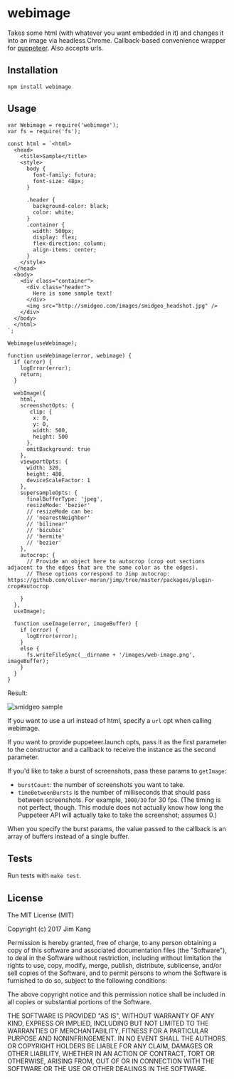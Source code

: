 webimage
==================

Takes some html (with whatever you want embedded in it) and changes it into an image via headless Chrome. Callback-based convenience wrapper for [puppeteer](https://github.com/GoogleChrome/puppeteer). Also accepts urls.

Installation
------------

    npm install webimage

Usage
-----

    var Webimage = require('webimage');
    var fs = require('fs');

    const html = `<html>
      <head>
        <title>Sample</title>
        <style>
          body {
            font-family: futura;
            font-size: 48px;
          }

          .header {
            background-color: black;
            color: white;
          }
          .container {
            width: 500px;
            display: flex;
            flex-direction: column;
            align-items: center;
          }
        </style>
      </head>
      <body>
        <div class="container">
          <div class="header">
            Here is some sample text!
          </div>
          <img src="http://smidgeo.com/images/smidgeo_headshot.jpg" />
        </div>
      </body>
      </html>
    `;

    Webimage(useWebimage);

    function useWebimage(error, webimage) {
      if (error) {
        logError(error);
        return;
      }

      webImage({
        html,
        screenshotOpts: {
           clip: {
            x: 0,
            y: 0,
            width: 500,
            height: 500
          },
          omitBackground: true
        },
        viewportOpts: {
          width: 320,
          height: 480,
          deviceScaleFactor: 1
        },
        supersampleOpts: {
          finalBufferType: 'jpeg',
          resizeMode: 'bezier'
          // resizeMode can be:
          // 'nearestNeighbor'
          // 'bilinear'
          // 'bicubic'
          // 'hermite'
          // 'bezier'
        },
        autocrop: {
          // Provide an object here to autocrop (crop out sections adjacent to the edges that are the same color as the edges).
          // These options correspond to Jimp autocrop: https://github.com/oliver-moran/jimp/tree/master/packages/plugin-crop#autocrop

        } 
      },
      useImage);

      function useImage(error, imageBuffer) {
        if (error) {
          logError(error);
        }
        else {
          fs.writeFileSync(__dirname + '/images/web-image.png', imageBuffer);
        }
      }
    }

Result:

![smidgeo sample](https://user-images.githubusercontent.com/324298/34311923-912e0406-e72e-11e7-8d76-437f52e03476.png)

If you want to use a url instead of html, specify a `url` opt when calling webimage.

If you want to provide puppeteer.launch opts, pass it as the first parameter to the constructor and a callback to receive the instance as the second parameter.

If you'd like to take a burst of screenshots, pass these params to `getImage`:

- `burstCount`: the number of screenshots you want to take.
- `timeBetweenBursts` is the number of milliseconds that should pass between screenshots. For example, `1000/30` for 30 fps. (The timing is not perfect, though. This module does not actually know how long the Puppeteer API will actually take to take the screenshot; assumes 0.)

When you specify the burst params, the value passed to the callback is an array of buffers instead of a single buffer.

Tests
-----

Run tests with `make test`.

License
-------

The MIT License (MIT)

Copyright (c) 2017 Jim Kang

Permission is hereby granted, free of charge, to any person obtaining a copy
of this software and associated documentation files (the "Software"), to deal
in the Software without restriction, including without limitation the rights
to use, copy, modify, merge, publish, distribute, sublicense, and/or sell
copies of the Software, and to permit persons to whom the Software is
furnished to do so, subject to the following conditions:

The above copyright notice and this permission notice shall be included in
all copies or substantial portions of the Software.

THE SOFTWARE IS PROVIDED "AS IS", WITHOUT WARRANTY OF ANY KIND, EXPRESS OR
IMPLIED, INCLUDING BUT NOT LIMITED TO THE WARRANTIES OF MERCHANTABILITY,
FITNESS FOR A PARTICULAR PURPOSE AND NONINFRINGEMENT. IN NO EVENT SHALL THE
AUTHORS OR COPYRIGHT HOLDERS BE LIABLE FOR ANY CLAIM, DAMAGES OR OTHER
LIABILITY, WHETHER IN AN ACTION OF CONTRACT, TORT OR OTHERWISE, ARISING FROM,
OUT OF OR IN CONNECTION WITH THE SOFTWARE OR THE USE OR OTHER DEALINGS IN
THE SOFTWARE.
